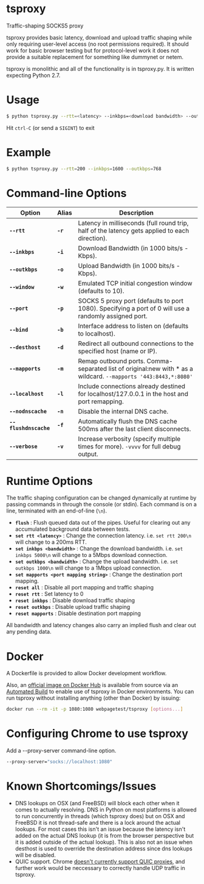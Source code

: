 # tsproxy
Traffic-shaping SOCKS5 proxy

tsproxy provides basic latency, download and upload traffic shaping while only requiring user-level access (no root permissions required).  It should work for basic browser testing but for protocol-level work it does not provide a suitable replacement for something like dummynet or netem.

tsproxy is monolithic and all of the functionality is in tsproxy.py.  It is written expecting Python 2.7.

# Usage
```bash
$ python tsproxy.py --rtt=<latency> --inkbps=<download bandwidth> --outkbps=<upload bandwidth>
```
Hit `ctrl-C` (or send a `SIGINT`) to exit

# Example
```bash
$ python tsproxy.py --rtt=200 --inkbps=1600 --outkbps=768
```

# Command-line Options


| Option            | Alias    | Description                              |
| ----------------- | -------- | ---------------------------------------- |
| **`--rtt`**       | **`-r`** | Latency in milliseconds (full round trip, half of the latency gets applied to each direction). |
| **`--inkbps`**    | **`-i`** | Download Bandwidth (in 1000 bits/s - Kbps). |
| **`--outkbps`**   | **`-o`** | Upload Bandwidth (in 1000 bits/s - Kbps). |
| **`--window`**    | **`-w`** | Emulated TCP initial congestion window (defaults to 10). |
| **`--port`**      | **`-p`** | SOCKS 5 proxy port (defaults to port 1080). Specifying a port of 0 will use a randomly assigned port. |
| **`--bind`**      | **`-b`** | Interface address to listen on (defaults to localhost). |
| **`--desthost`**  | **`-d`** | Redirect all outbound connections to the specified host (name or IP). |
| **`--mapports`**  | **`-m`** | Remap outbound ports. Comma-separated list of original:new with * as a wildcard. `--mapports '443:8443,*:8080'` |
| **`--localhost`** | **`-l`** | Include connections already destined for localhost/127.0.0.1 in the host and port remapping. |
| **`--nodnscache`** | **`-n`** | Disable the internal DNS cache. |
| **`--flushdnscache`** | **`-f`** | Automatically flush the DNS cache 500ms after the last client disconnects. |
| **`--verbose`**   | **`-v`** | Increase verbosity (specify multiple times for more). `-vvvv` for full debug output. |


# Runtime Options
The traffic shaping configuration can be changed dynamically at runtime by passing commands in through the console (or stdin).  Each command is on a line, terminated with an end-of-line (`\n`).


* **`flush`** : Flush queued data out of the pipes.  Useful for clearing out any accumulated background data between tests.
* **`set rtt <latency>`** : Change the connection latency. i.e. `set rtt 200\n` will change to a 200ms RTT.
* **`set inkbps <bandwidth>`** : Change the download bandwidth. i.e. `set inkbps 5000\n` will change to a 5Mbps download connection.
* **`set outkbps <bandwidth>`** : Change the upload bandwidth. i.e. `set outkbps 1000\n` will change to a 1Mbps upload connection.
* **`set mapports <port mapping string>`** : Change the destination port mapping.
* **`reset all`** : Disable all port mapping and traffic shaping
* **`reset rtt`** : Set latency to 0
* **`reset inkbps`** : Disable download traffic shaping
* **`reset outkbps`** : Disable upload traffic shaping
* **`reset mapports`** : Disable destination port mapping

All bandwidth and latency changes also carry an implied flush and clear out any pending data.

# Docker
A Dockerfile is provided to allow Docker development workflow.

Also, an [official image on Docker Hub](https://hub.docker.com/r/webpagetest/tsproxy/) is available from source via an [Automated Build](https://docs.docker.com/docker-hub/builds/) to enable use of tsproxy in Docker environments. You can run tsproxy without installing anything (other than Docker) by issuing:
```bash
docker run --rm -it -p 1080:1080 webpagetest/tsproxy [options...]
```

# Configuring Chrome to use tsproxy
Add a --proxy-server command-line option.
```bash
--proxy-server="socks://localhost:1080"
```

# Known Shortcomings/Issues
* DNS lookups on OSX (and FreeBSD) will block each other when it comes to actually resolving.  DNS in Python on most platforms is allowed to run concurrently in threads (which tsproxy does) but on OSX and FreeBSD it is not thread-safe and there is a lock around the actual lookups.  For most cases this isn't an issue because the latency isn't added on the actual DNS lookup (it is from the browser perspective but it is added outside of the actual lookup). This is also not an issue when desthost is used to override the destination address since dns lookups will be disabled.
* QUIC support. Chrome [doesn't currently support QUIC proxies](https://bugs.chromium.org/p/chromium/issues/detail?id=335275), and further work would be neccessary to correctly handle UDP traffic in tsproxy.
